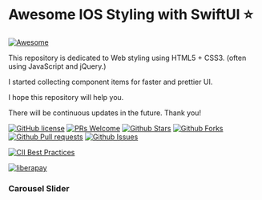 # Awesome IOS Styling with SwiftUI ⭐️

[![Awesome](https://cdn.rawgit.com/sindresorhus/awesome/d7305f38d29fed78fa85652e3a63e154dd8e8829/media/badge.svg)](https://github.com/Dev-JeromeBaek/awesome-ios-styling)

This repository is dedicated to Web styling using HTML5 + CSS3. (often using JavaScript and jQuery.)

I started collecting component items for faster and prettier UI.

I hope this repository will help you.

There will be continuous updates in the future. Thank you!

[![GitHub license](https://img.shields.io/badge/license-MIT-blue.svg)](https://github.com/Dev-JeromeBaek/awesome-ios-styling/blob/master/LICENSE)
[![PRs Welcome](https://img.shields.io/badge/PRs-welcome-brightgreen.svg)](https://github.com/Dev-JeromeBaek/awesome-ios-styling/pulls)
[![Github Stars](https://img.shields.io/github/stars/Dev-JeromeBaek/awesome-ios-styling.svg?color=ff69b4)](https://github.com/Dev-JeromeBaek/awesome-ios-styling/stars)
[![Github Forks](https://img.shields.io/github/forks/Dev-JeromeBaek/awesome-ios-styling.svg?color=important)](https://github.com/Dev-JeromeBaek/awesome-ios-styling/forks)
[![Github Pull requests](https://img.shields.io/github/issues-pr/Dev-JeromeBaek/awesome-ios-styling.svg?color=blueviolet)](https://github.com/Dev-JeromeBaek/awesome-ios-styling/pulls)
[![Github Issues](https://img.shields.io/github/issues/Dev-JeromeBaek/awesome-ios-styling.svg?color=yellow)](https://github.com/Dev-JeromeBaek/awesome-ios-styling/issues)

<!--
[![Hits](https://hits.seeyoufarm.com/api/count/incr/badge.svg?url=https%3A%2F%2Fgithub.com%2FDev-Jeromebaek%2Fawesome-ios-styling&count_bg=%2379C83D&title_bg=%23555555&icon=tinder.svg&icon_color=%23EF652E&title=hits&edge_flat=false)](https://hits.seeyoufarm.com) -->

[![CII Best Practices](https://bestpractices.coreinfrastructure.org/projects/3424/badge)](https://bestpractices.coreinfrastructure.org/projects/3424)

[![liberapay](https://liberapay.com/assets/widgets/donate.svg)](https://liberapay.com/SeungYeob/donate)

<!-- [![opensollective](https://opencollective.com/awesome-ios-styling/tiers/sponsors.svg?avatarHeight=48)](https://opencollective.com/awesome-ios-styling) -->

### Carousel Slider

<!-- - [Simple Card Accordion](https://github.com/Dev-JeromeBaek/awesome-ios-styling/tree/master/accordion/simple-card-accordion)
  <img src="static/image/html5.png" width="20px">
  <img src="static/image/css3.png" width="20px">
  <img src="static/image/jquery.png" width="20px">


 -->
